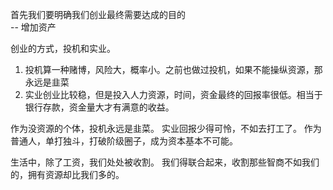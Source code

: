 首先我们要明确我们创业最终需要达成的目的  
-- 增加资产  

创业的方式，投机和实业。  
1. 投机算一种赌博，风险大，概率小。之前也做过投机，如果不能操纵资源，那永远是韭菜  
2. 实业创业比较稳，但是投入人力资源，时间，资金最终的回报率很低。相当于银行存款，资金量大才有满意的收益。  



作为没资源的个体，投机永远是韭菜。 实业回报少得可怜，不如去打工了。
作为普通人，单打独斗，打破阶级圈子，成为资本基本不可能。

生活中，除了工资，我们处处被收割。
我们得联合起来，收割那些智商不如我们的，拥有资源却比我们多的。


